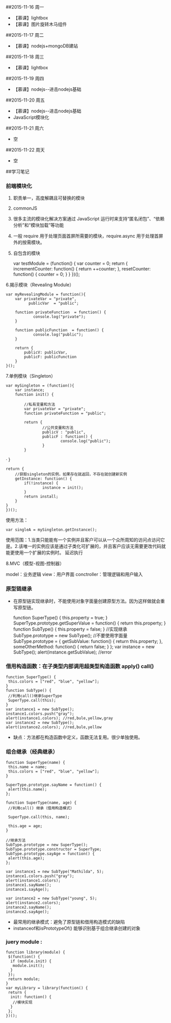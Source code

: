 ##2015-11-16 周一

* 【慕课】lightbox
* 【慕课】图片旋转木马组件

##2015-11-17 周二

* 【慕课】nodejs+mongoDB建站

##2015-11-18 周三

* 【慕课】lightbox

##2015-11-19 周四

* 【慕课】nodejs--进击nodejs基础

##2015-11-20 周五

* 【慕课】nodejs--进击nodejs基础
* JavaScript模块化

##2015-11-21 周六

* 空

##2015-11-22 周天

* 空

##学习笔记

### 前端模块化

1. 职责单一，高度解耦且可替换的模块
2. commonJS
3. 很多主流的模块化解决方案通过 JavaScript 运行时来支持“匿名闭包”、“依赖分析”和“模块加载”等功能
4. 一般 require 用于处理页面首屏所需要的模块，require.async 用于处理首屏外的按需模块。
5. 自包含的模块
    

	var testModule = (function() {
	        var counter = 0;
	        return {
	            incrementCounter: function() {
	                return ++counter;
	            },
	            resetCounter: function() {
	                counter = 0;
	            }
	        }
	})();

6.揭示模块（Revealing Module）


	var myRevealingModule = function(){
	    var privateVar = "private",
	          publicVar  = "public";
	
	    function privateFunction  = function() {
	            console.log("private");
	    }
	
	    function publicFunction  = function() {
	            console.log("public");
	    }
	
	    return {
	        publicV: publicVar,
	        publicF: publicFunction
	    }
	}();

7.单例模块（Singleton）

	var mySingleton = (function(){
        var instance;
        function init() {

            //私有变量和方法
            var privateVar = "private";
            function privateFunction = "public";

            return {
                    //公共变量和方法
                    publicV : "public",
                    publicF : function() {
                            console.log("public");
                    }
            } 
   ·
        }

    return {
        //获取singleton的实例，如果存在就返回，不存在就创建新实例
        getInstance: function() {
            if(!instance) {
                    instance = init();
            }
            return install;
        }
    }
	})();
        
使用方法：

	var singleA = mySingleton.getInstance();

使用范围：1.当类只能能有一个实例并且客户可以从一个众所周知的访问点访问它是。2.该唯一的实例应该是通过子类化可扩展的，并且客户应该无需要更改代码就能更使用一个扩展的实例时。
延迟执行

8.MVC（模型-视图-控制器）

model：业务逻辑  view：用户界面 conctroller：管理逻辑和用户输入

### 原型链继承

* 在原型链实现继承时，不能使用对象字面量创建原型方法。因为这样做就会重写原型链。

	function SuperType() {
	 this.property = true;
	}
	SuperType.prototype.getSuperValue = function() {
	 return this.property;
	}
	function SubType() {
	 this.property = false;
	}
	//实现继承
	SubType.prototype = new SubType();
	//不要使用字面量
	SubType.prototype = {
	 getSubValue: function() {
	  return this.property;
	 },
	 someOtherMethod: function() {
	  return false;
	 }
	};
	var instance = new SubType();
	alert(instance.getSubValue); //error

### 借用构造函数：在子类型内部调用超类型构造函数 apply() call()

	function SuperType() {
	 this.colors = ["red", "blue", "yellow"];
	}
	function SubType() {
	 //利用call()继承SuperType
	 SuperType.call(this);
	}
	var instance1 = new SubType();
	instance1.colors.push("gray");
	alert(instance1.colors); //red,bule,yellow,gray
	var instance2 = new SubType();
	alert(instance2.colors); //red,bule,yellow

* 缺点：方法都在构造函数中定义，函数无法复用。很少单独使用。

### 组合继承（经典继承）

	
	function SuperType(name) {
	 this.name = name;
	 this.colors = ["red", "blue", "yellow"];
	}
	
	SuperType.prototype.sayName = function() {
	 alert(this.name);
	};
	
	function SuperType(name, age) {
	 //利用call() 继承（借用构造模式）
	
	 SuperType.call(this, name);
	
	 this.age = age;
	}
	
	//继承方法
	SubType.prototype = new SuperType();
	SubType.prototype.constructor = SuperType;
	SubType.prototype.sayAge = function() {
	 alert(this.age);
	};
	
	var instance1 = new SubType("Mathilda", 5);
	instance1.colors.push("gray");
	alert(instance1.colors);
	instance1.sayName();
	instance1.sayAge();
	
	var instance2 = new SubType("young", 5);
	alert(instance2.colors);
	instance2.sayName();
	instance2.sayAge();

* 最常用的继承模式：避免了原型链和借用构造模式的缺陷
* instanceof和isPrototypeOf() 能够识别基于组合继承创建的对象

### juery module :

	function library(module) {
	 $(function() {
	  if (module.init) {
	   module.init();
	  }
	 });
	 return module;
	}
	var myLibrary = library(function() {
	 return {
	  init: function() {
	   //模块实现
	  }
	 };
	})();

